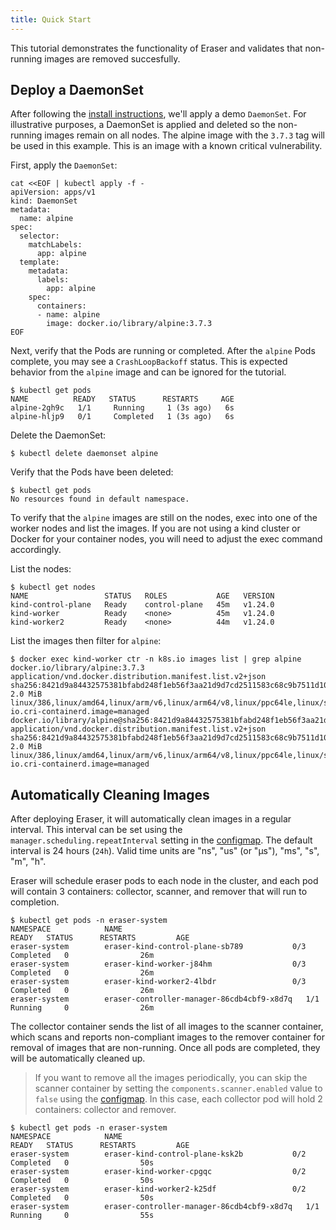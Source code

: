 ```yaml
---
title: Quick Start
---
```


This tutorial demonstrates the functionality of Eraser and validates that non-running images are removed succesfully.

## Deploy a DaemonSet

After following the [install instructions](installation.md), we'll apply a demo `DaemonSet`. For illustrative purposes, a DaemonSet is applied and deleted so the non-running images remain on all nodes. The alpine image with the `3.7.3` tag will be used in this example. This is an image with a known critical vulnerability.

First, apply the `DaemonSet`:

```shell
cat <<EOF | kubectl apply -f -
apiVersion: apps/v1
kind: DaemonSet
metadata:
  name: alpine
spec:
  selector:
    matchLabels:
      app: alpine
  template:
    metadata:
      labels:
        app: alpine
    spec:
      containers:
      - name: alpine
        image: docker.io/library/alpine:3.7.3
EOF
```

Next, verify that the Pods are running or completed. After the `alpine` Pods complete, you may see a `CrashLoopBackoff` status. This is expected behavior from the `alpine` image and can be ignored for the tutorial.

```shell
$ kubectl get pods
NAME          READY   STATUS      RESTARTS     AGE
alpine-2gh9c   1/1     Running     1 (3s ago)   6s
alpine-hljp9   0/1     Completed   1 (3s ago)   6s
```

Delete the DaemonSet:

```shell
$ kubectl delete daemonset alpine
```

Verify that the Pods have been deleted:

```shell
$ kubectl get pods
No resources found in default namespace.
```

To verify that the `alpine` images are still on the nodes, exec into one of the worker nodes and list the images. If you are not using a kind cluster or Docker for your container nodes, you will need to adjust the exec command accordingly.

List the nodes:

```shell
$ kubectl get nodes
NAME                 STATUS   ROLES           AGE   VERSION
kind-control-plane   Ready    control-plane   45m   v1.24.0
kind-worker          Ready    <none>          45m   v1.24.0
kind-worker2         Ready    <none>          44m   v1.24.0
```

List the images then filter for `alpine`:

```shell
$ docker exec kind-worker ctr -n k8s.io images list | grep alpine
docker.io/library/alpine:3.7.3                                                                             application/vnd.docker.distribution.manifest.list.v2+json sha256:8421d9a84432575381bfabd248f1eb56f3aa21d9d7cd2511583c68c9b7511d10 2.0 MiB   linux/386,linux/amd64,linux/arm/v6,linux/arm64/v8,linux/ppc64le,linux/s390x  io.cri-containerd.image=managed
docker.io/library/alpine@sha256:8421d9a84432575381bfabd248f1eb56f3aa21d9d7cd2511583c68c9b7511d10           application/vnd.docker.distribution.manifest.list.v2+json sha256:8421d9a84432575381bfabd248f1eb56f3aa21d9d7cd2511583c68c9b7511d10 2.0 MiB   linux/386,linux/amd64,linux/arm/v6,linux/arm64/v8,linux/ppc64le,linux/s390x  io.cri-containerd.image=managed

```

## Automatically Cleaning Images

After deploying Eraser, it will automatically clean images in a regular interval. This interval can be set using the `manager.scheduling.repeatInterval` setting in the [configmap](https://azure.github.io/eraser/docs/customization#detailed-options). The default interval is 24 hours (`24h`). Valid time units are "ns", "us" (or "µs"), "ms", "s", "m", "h".

Eraser will schedule eraser pods to each node in the cluster, and each pod will contain 3 containers: collector, scanner, and remover that will run to completion.

```shell
$ kubectl get pods -n eraser-system
NAMESPACE            NAME                                         READY   STATUS      RESTARTS         AGE
eraser-system        eraser-kind-control-plane-sb789           0/3     Completed   0                26m
eraser-system        eraser-kind-worker-j84hm                  0/3     Completed   0                26m
eraser-system        eraser-kind-worker2-4lbdr                 0/3     Completed   0                26m
eraser-system        eraser-controller-manager-86cdb4cbf9-x8d7q   1/1     Running     0                26m
```

The collector container sends the list of all images to the scanner container, which scans and reports non-compliant images to the remover container for removal of images that are non-running. Once all pods are completed, they will be automatically cleaned up. 

> If you want to remove all the images periodically, you can skip the scanner container by setting the `components.scanner.enabled` value to `false` using the [configmap](https://azure.github.io/eraser/docs/customization#detailed-options). In this case, each collector pod will hold 2 containers: collector and remover.

```shell
$ kubectl get pods -n eraser-system
NAMESPACE            NAME                                         READY   STATUS      RESTARTS         AGE
eraser-system        eraser-kind-control-plane-ksk2b           0/2     Completed   0                50s
eraser-system        eraser-kind-worker-cpgqc                  0/2     Completed   0                50s
eraser-system        eraser-kind-worker2-k25df                 0/2     Completed   0                50s
eraser-system        eraser-controller-manager-86cdb4cbf9-x8d7q   1/1     Running     0                55s
```
